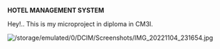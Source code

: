 **HOTEL MANAGEMENT SYSTEM**

Hey!.. This is my microproject in diploma in CM3I.

![/storage/emulated/0/DCIM/Screenshots/IMG_20221104_231654.jpg]()
